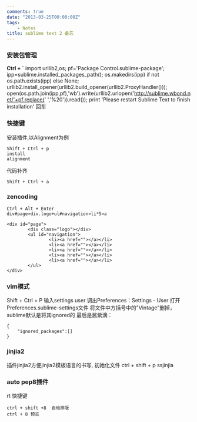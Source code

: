 ```yaml
---
comments: true
date: "2013-03-25T00:00:00Z"
tags:
    - Notes
title: sublime text 2 备忘
---
```

### 安装包管理

**Ctrl + `**
	import urllib2,os; pf='Package Control.sublime-package'; ipp=sublime.installed_packages_path(); os.makedirs(ipp) if not os.path.exists(ipp) else None; urllib2.install_opener(urllib2.build_opener(urllib2.ProxyHandler())); open(os.path.join(ipp,pf),'wb').write(urllib2.urlopen('http://sublime.wbond.net/'+pf.replace(' ','%20')).read()); print 'Please restart Sublime Text to finish installation'
回车

### 快捷键

安装插件,以Alignment为例

	Shift + Ctrl + p
	install
	alignment

代码补齐

	Shift + Ctrl + a

### zencoding

	Ctrl + Alt + Enter
	div#page>div.logo+ul#navigation>li*5>a

	<div id="page">
			<div class="logo"></div>
			<ul id="navigation">
					<li><a href=""></a></li>
					<li><a href=""></a></li>
					<li><a href=""></a></li>
					<li><a href=""></a></li>
					<li><a href=""></a></li>
			</ul>
	</div>

### vim模式

Shift + Ctrl + P
输入settings user 调出Preferences：Settings - User
打开Preferences.sublime-settings文件
将文件中方括号中的"Vintage"删掉，sublime默认是将其ignored的
最后是酱紫滴：

	{
		"ignored_packages":[]
	}

### jinjia2

插件jinjia2方便jinjia2模板语言的书写, 初始化文件
ctrl + shift + p
ssjinjia

### auto pep8插件

rt
快捷键

	ctrl + shift +8  自动排版
	ctrl + 8 预览

